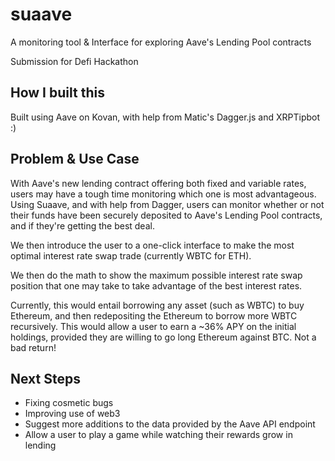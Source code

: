 # suaave

A monitoring tool & Interface for exploring Aave's Lending Pool contracts

Submission for Defi Hackathon


## How I built this
Built using Aave on Kovan, with help from Matic's Dagger.js and XRPTipbot :)

## Problem & Use Case
With Aave's new lending contract offering both fixed and variable rates, users may have a tough time monitoring which one is most advantageous. Using Suaave, and with help from Dagger, users can monitor whether or not their funds have been securely deposited to Aave's Lending Pool contracts, and if they're getting the best deal.

We then introduce the user to a one-click interface to make the most optimal interest rate swap trade (currently WBTC for ETH).

We then do the math to show the maximum possible interest rate swap position that one may take to take advantage of the best interest rates.

Currently, this would entail borrowing any asset (such as WBTC) to buy Ethereum, and then redepositing the Ethereum to borrow more WBTC recursively. This would allow a user to earn a ~36% APY on the initial holdings, provided they are willing to go long Ethereum against BTC. Not a bad return!

## Next Steps
- Fixing cosmetic bugs
- Improving use of web3
- Suggest more additions to the data provided by the Aave API endpoint
- Allow a user to play a game while watching their rewards grow in lending



